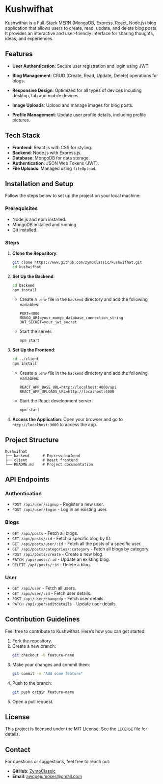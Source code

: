 # Kushwifhat

Kushwifhat is a Full-Stack MERN (MongoDB, Express, React, Node.js) blog application that allows users to create, read, update, and delete blog posts. It provides an interactive and user-friendly interface for sharing thoughts, ideas, and experiences.

## Features
- **User Authentication**: Secure user registration and login using JWT.

- **Blog Management**: CRUD (Create, Read, Update, Delete) operations for blogs.

- **Responsive Design**: Optimized for all types of devices incuding desktop, tab and mobile devices.

- **Image Uploads**: Upload and manage images for blog posts.

- **Profile Management**: Update user profile details, including profile pictures.

## Tech Stack

- **Frontend**: React.js with CSS for styling.
- **Backend**: Node.js with Express.js.
- **Database**: MongoDB for data storage.
- **Authentication**: JSON Web Tokens (JWT).
- **File Uploads**: Managed using `fileUpload`.

## Installation and Setup

Follow the steps below to set up the project on your local machine:

### Prerequisites

- Node.js and npm installed.
- MongoDB installed and running.
- Git installed.

### Steps

1. **Clone the Repository**:
   ```bash
   git clone https://www.github.com/zymoclassic/kushwifhat.git
   cd kushwifhat
   ```

2. **Set Up the Backend**:
   ```bash
   cd backend
   npm install
   ```
   - Create a `.env` file in the `backend` directory and add the following variables:
     ```env
     PORT=4000
     MONGO_URI=your_mongo_database_connection_string
     JWT_SECRET=your_jwt_secret
     ```
   - Start the server:
     ```bash
     npm start
     ```

3. **Set Up the Frontend**:
   ```bash
   cd ../client
   npm install
   ```
   - Create a `.env` file in the `backend` directory and add the following variables:
     ```env
     REACT_APP_BASE_URL=http://localhost:4000/api
     REACT_APP_UPLOADS_URL=http://localhost:4000
     ```

   - Start the React development server:
     ```bash
     npm start
     ```

4. **Access the Application**:
   Open your browser and go to `http://localhost:3000` to access the app.

## Project Structure

```
Kushwifhat
├── backend      # Express backend
├── client       # React frontend
└── README.md    # Project documentation
```

## API Endpoints

### Authentication
- `POST /api/user/signup` - Register a new user.
- `POST /api/user/login` - Log in an existing user.

### Blogs
- `GET /api/posts` - Fetch all blogs.
- `GET /api/posts/:id` - Fetch a specific blog by ID.
- `GET /api/posts/user/:id` - Fetch all the posts of a specific user.
- `GET /api/posts/categories/:category` - Fetch all blogs by category.
- `POST /api/posts/create` - Create a new blog.
- `PATCH /api/posts/:id` - Update an existing blog.
- `DELETE /api/posts/:id` - Delete a blog.

### User
- `GET /api/user` - Fetch all users.
- `GET /api/user/:id` - Fetch user details.
- `POST /api/user/changedp` - Fetch user details.
- `PATCH /api/user/editdetails` - Update user details.

## Contribution Guidelines

Feel free to contribute to Kushwifhat. Here’s how you can get started:

1. Fork the repository.
2. Create a new branch:
   ```bash
   git checkout -b feature-name
   ```
3. Make your changes and commit them:
   ```bash
   git commit -m "Add some feature"
   ```
4. Push to the branch:
   ```bash
   git push origin feature-name
   ```
5. Open a pull request.

## License

This project is licensed under the MIT License. See the `LICENSE` file for details.

## Contact

For questions or suggestions, feel free to reach out:
- **GitHub**: [ZymoClassic](https://www.github.com/zymoclassic)
- **Email**: [awopejumoses@gmail.com](mailto:awopejumoses@gmail.com)



